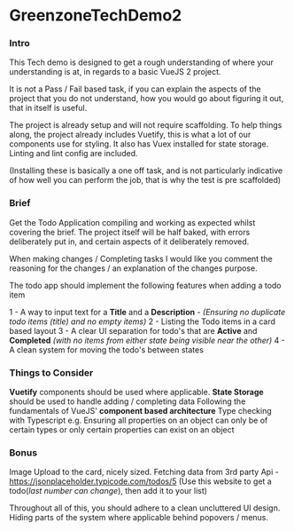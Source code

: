 # GreenzoneTechDemo2

### Intro
This Tech demo is designed to get a rough understanding of where your understanding is at, in regards to a basic VueJS 2 project.

It is not a Pass / Fail based task, if you can explain the aspects of the project that you do not understand, how you would go about figuring it out, that in itself is useful.

The project is already setup and will not require scaffolding.
To help things along, the project already includes Vuetify, this is what a lot of our components use for styling. 
It also has Vuex installed for state storage.
Linting and lint config are included.

(Installing these is basically a one off task, and is not particularly indicative of how well you can perform the job, that is why the test is pre scaffolded)

### Brief
Get the Todo Application compiling and working as expected whilst covering the brief.
The project itself will be half baked, with errors deliberately put in, and certain aspects of it deliberately removed.

When making changes / Completing tasks I would like you comment the reasoning for the changes / an explanation of the changes purpose.

The todo app should implement the following features when adding a todo item

1 - A way to input text for a **Title** and a **Description** - _(Ensuring no duplicate todo items (title) and no empty items)_
2 - Listing the Todo items in a card based layout
3 - A clear UI separation for todo's that are **Active** and **Completed** _(with no items from either state being visible near the other)_
4 - A clean system for moving the todo's between states

### Things to Consider
**Vuetify** components should be used where applicable.
**State Storage** should be used to handle adding / completing data
Following the fundamentals of VueJS' **component based architecture**
Type checking with Typescript e.g. Ensuring all properties on an object can only be of certain types or only certain properties can exist on an object

### Bonus
Image Upload to the card, nicely sized.
Fetching data from 3rd party Api - https://jsonplaceholder.typicode.com/todos/5 (Use this website to get a todo(_last number can change_), then add it to your list)

Throughout all of this, you should adhere to a clean uncluttered UI design. Hiding parts of the system where applicable behind popovers / menus.

